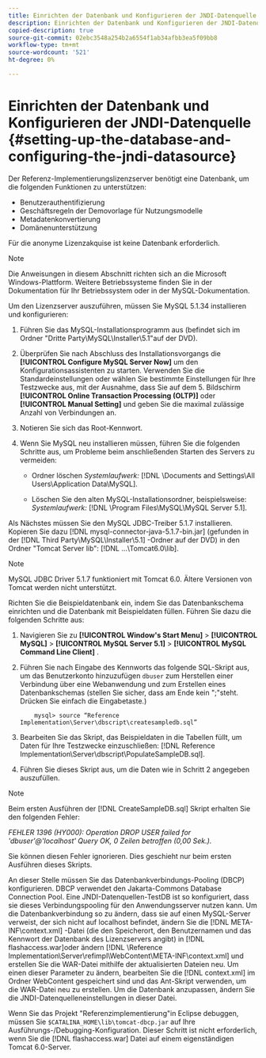 ```yaml
---
title: Einrichten der Datenbank und Konfigurieren der JNDI-Datenquelle
description: Einrichten der Datenbank und Konfigurieren der JNDI-Datenquelle
copied-description: true
source-git-commit: 02ebc3548a254b2a6554f1ab34afbb3ea5f09bb8
workflow-type: tm+mt
source-wordcount: '521'
ht-degree: 0%

---
```


# Einrichten der Datenbank und Konfigurieren der JNDI-Datenquelle {#setting-up-the-database-and-configuring-the-jndi-datasource}

Der Referenz-Implementierungslizenzserver benötigt eine Datenbank, um die folgenden Funktionen zu unterstützen:

* Benutzerauthentifizierung
* Geschäftsregeln der Demovorlage für Nutzungsmodelle
* Metadatenkonvertierung
* Domänenunterstützung

Für die anonyme Lizenzakquise ist keine Datenbank erforderlich.

>[!NOTE]
>
>Die Anweisungen in diesem Abschnitt richten sich an die Microsoft Windows-Plattform. Weitere Betriebssysteme finden Sie in der Dokumentation für Ihr Betriebssystem oder in der MySQL-Dokumentation.

Um den Lizenzserver auszuführen, müssen Sie MySQL 5.1.34 installieren und konfigurieren:

1. Führen Sie das MySQL-Installationsprogramm aus (befindet sich im Ordner &quot;Dritte Party\MySQL\Installer\5.1&quot;auf der DVD).
1. Überprüfen Sie nach Abschluss des Installationsvorgangs die **[!UICONTROL Configure MySQL Server Now]** um den Konfigurationsassistenten zu starten. Verwenden Sie die Standardeinstellungen oder wählen Sie bestimmte Einstellungen für Ihre Testzwecke aus, mit der Ausnahme, dass Sie auf dem 5. Bildschirm **[!UICONTROL Online Transaction Processing (OLTP)]** oder **[!UICONTROL Manual Setting]** und geben Sie die maximal zulässige Anzahl von Verbindungen an.

1. Notieren Sie sich das Root-Kennwort.
1. Wenn Sie MySQL neu installieren müssen, führen Sie die folgenden Schritte aus, um Probleme beim anschließenden Starten des Servers zu vermeiden:

   * Ordner löschen *Systemlaufwerk:* [!DNL \Documents and Settings\All Users\Application Data\MySQL].

   * Löschen Sie den alten MySQL-Installationsordner, beispielsweise: *Systemlaufwerk:* [!DNL \Program Files\MySQL\MySQL Server 5.1].

Als Nächstes müssen Sie den MySQL JDBC-Treiber 5.1.7 installieren. Kopieren Sie dazu [!DNL mysql-connector-java-5.1.7-bin.jar] (gefunden in der [!DNL Third Party\MySQL\Installer\5.1] -Ordner auf der DVD) in den Ordner &quot;Tomcat Server lib&quot;: [!DNL ...\Tomcat6.0\lib].

>[!NOTE]
>
>MySQL JDBC Driver 5.1.7 funktioniert mit Tomcat 6.0. Ältere Versionen von Tomcat werden nicht unterstützt.

Richten Sie die Beispieldatenbank ein, indem Sie das Datenbankschema einrichten und die Datenbank mit Beispieldaten füllen. Führen Sie dazu die folgenden Schritte aus:

1. Navigieren Sie zu  **[!UICONTROL Window's Start Menu]** > **[!UICONTROL MySQL]** > **[!UICONTROL MySQL Server 5.1]** > **[!UICONTROL MySQL Command Line Client]** .
1. Führen Sie nach Eingabe des Kennworts das folgende SQL-Skript aus, um das Benutzerkonto hinzuzufügen `dbuser` zum Herstellen einer Verbindung über eine Webanwendung und zum Erstellen eines Datenbankschemas (stellen Sie sicher, dass am Ende kein &quot;;&quot;steht. Drücken Sie einfach die Eingabetaste.)

   ```
       mysql> source “Reference Implementation\Server\dbscript\createsampledb.sql”
   ```

1. Bearbeiten Sie das Skript, das Beispieldaten in die Tabellen füllt, um Daten für Ihre Testzwecke einzuschließen: [!DNL Reference Implementation\Server\dbscript\PopulateSampleDB.sql].
1. Führen Sie dieses Skript aus, um die Daten wie in Schritt 2 angegeben auszufüllen.

>[!NOTE]
>
>Beim ersten Ausführen der [!DNL CreateSampleDB.sql] Skript erhalten Sie den folgenden Fehler:

*FEHLER 1396 (HY000): Operation DROP USER failed for &#39;dbuser&#39;@&#39;localhost&#39; Query OK, 0 Zeilen betroffen (0,00 Sek.).*

Sie können diesen Fehler ignorieren. Dies geschieht nur beim ersten Ausführen dieses Skripts.

An dieser Stelle müssen Sie das Datenbankverbindungs-Pooling (DBCP) konfigurieren. DBCP verwendet den Jakarta-Commons Database Connection Pool. Eine JNDI-Datenquellen-TestDB ist so konfiguriert, dass sie dieses Verbindungspooling für den Anwendungsserver nutzen kann. Um die Datenbankverbindung so zu ändern, dass sie auf einen MySQL-Server verweist, der sich nicht auf localhost befindet, ändern Sie die [!DNL META-INF\context.xml] -Datei (die den Speicherort, den Benutzernamen und das Kennwort der Datenbank des Lizenzservers angibt) in [!DNL flashaccess.war]oder ändern [!DNL \Reference Implementation\Server\refimpl\WebContent\META-INF\context.xml] und erstellen Sie die WAR-Datei mithilfe der aktualisierten Dateien neu. Um einen dieser Parameter zu ändern, bearbeiten Sie die [!DNL context.xml] im Ordner WebContent gespeichert sind und das Ant-Skript verwenden, um die WAR-Datei neu zu erstellen. Um die Datenbank anzupassen, ändern Sie die JNDI-Datenquelleneinstellungen in dieser Datei.

Wenn Sie das Projekt &quot;Referenzimplementierung&quot;in Eclipse debuggen, müssen Sie `$CATALINA_HOME\lib\tomcat-dbcp.jar` auf Ihre Ausführungs-/Debugging-Konfiguration. Dieser Schritt ist nicht erforderlich, wenn Sie die [!DNL flashaccess.war] Datei auf einem eigenständigen Tomcat 6.0-Server.
